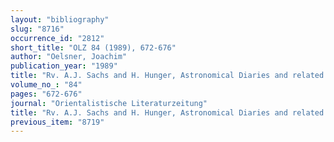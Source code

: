 ```yaml
---
layout: "bibliography"
slug: "8716"
occurrence_id: "2812"
short_title: "OLZ 84 (1989), 672-676"
author: "Oelsner, Joachim"
publication_year: "1989"
title: "Rv. A.J. Sachs and H. Hunger, Astronomical Diaries and related Texts from Babylonia. Vol 1: Diaries from 652 B.C. to 262 B.C. (Wien 1988)"
volume_no_: "84"
pages: "672-676"
journal: "Orientalistische Literaturzeitung"
title: "Rv. A.J. Sachs and H. Hunger, Astronomical Diaries and related Texts from Babylonia. Vol 1: Diaries from 652 B.C. to 262 B.C. (Wien 1988)"
previous_item: "8719"
---
```

